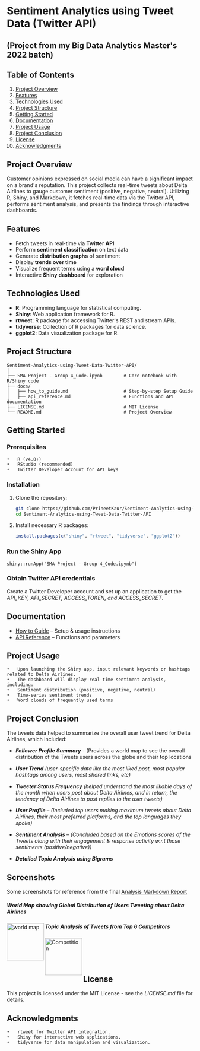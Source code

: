 # Sentiment Analytics using Tweet Data (Twitter API)

## (Project from my Big Data Analytics Master's 2022 batch)

## Table of Contents
1. [Project Overview](#Project-Overview)
2. [Features](#Features)
3. [Technologies Used](#Technologies-Used)
4. [Project Structure](#Project-Structure)
5. [Getting Started](#Getting-Started)
6. [Documentation](#Documentation)
7. [Project Usage](#Project-Usage)
8. [Project Conclusion](#Project-Conclusion)
9. [License](#License)
10. [Acknowledgments](#Acknowledgments)


## Project Overview
Customer opinions expressed on social media can have a significant impact on a brand's reputation.
This project collects real-time tweets about Delta Airlines to gauge customer sentiment (positive, negative, neutral). Utilizing R, Shiny, and Markdown, it fetches real-time data via the Twitter API, performs sentiment analysis, and presents the findings through interactive dashboards.

## Features
- Fetch tweets in real-time via **Twitter API**
- Perform **sentiment classification** on text data
- Generate **distribution graphs** of sentiment
- Display **trends over time**
- Visualize frequent terms using a **word cloud**
- Interactive **Shiny dashboard** for exploration

## Technologies Used
- **R**: Programming language for statistical computing.
- **Shiny**: Web application framework for R.
- **rtweet**: R package for accessing Twitter's REST and stream APIs.
- **tidyverse**: Collection of R packages for data science.
- **ggplot2**: Data visualization package for R.

## Project Structure

	Sentiment-Analytics-using-Tweet-Data-Twitter-API/
	│
	├── SMA Project - Group 4_Code.ipynb   		# Core notebook with R/Shiny code
	├── docs/
	│   ├── how_to_guide.md                		# Step-by-step Setup Guide
	│   ├── api_reference.md               		# Functions and API documentation
	├── LICENSE.md                        		# MIT License
	└── README.md                         		# Project Overview

## Getting Started 

### Prerequisites
	•	R (v4.0+)
	•	RStudio (recommended)
	•	Twitter Developer Account for API keys

### Installation
1. Clone the repository:
  	```bash
  	git clone https://github.com/PrineetKaur/Sentiment-Analytics-using-Tweet-Data-Twitter-API.git
   	cd Sentiment-Analytics-using-Tweet-Data-Twitter-API

2.	Install necessary R packages: 
   	```R
  	install.packages(c("shiny", "rtweet", "tidyverse", "ggplot2"))

### Run the Shiny App
	
	shiny::runApp("SMA Project - Group 4_Code.ipynb")

### Obtain Twitter API credentials
Create a Twitter Developer account and set up an application to get the *API_KEY, API_SECRET, ACCESS_TOKEN, and ACCESS_SECRET*.

## Documentation
- [How to Guide](Docs/how-to-guide.md) – Setup & usage instructions
- [API Reference](Docs/api-reference.md) – Functions and parameters

## Project Usage
	•	Upon launching the Shiny app, input relevant keywords or hashtags related to Delta Airlines.
	•	The dashboard will display real-time sentiment analysis, including:
	•	Sentiment distribution (positive, negative, neutral)
	•	Time-series sentiment trends
	•	Word clouds of frequently used terms

## Project Conclusion
The tweets data helped to summarize the overall user tweet trend for Delta Airlines, which included:

- ***Follower Profile Summary*** - (Provides a world map to see the overall distribution of the Tweets users across the globe and their top locations
  
 - ***User Trend*** *(user-specific data like the most liked post, most popular hashtags among users, most shared links, etc)*

- ***Tweeter Status Frequency*** *(helped understand the most likable days of the month when users post about Delta Airlines, and in return, the tendency of Delta Airlines to post replies to the user tweets)*

- ***User Profile*** – *(Included top users making maximum tweets about Delta Airlines, their most preferred platforms, and the top languages they spoke)*

- ***Sentiment Analysis*** – *(Concluded based on the Emotions scores of the Tweets along with their engagement & response activity w.r.t those sentiments (positive/negative))*

- ***Detailed Topic Analysis using Bigrams***

## Screenshots
Some screenshots for reference from the final [Analysis Markdown Report](https://rpubs.com/delta_twitter/721486)

##### World Map showing Global Distribution of Users Tweeting about Delta Airlines
<img align="left" alt="world map" width="100px" src="https://i.ibb.co/jP7gcCZM/Screenshot-2025-10-03-at-11-28-23.png" />

##### Topic Analysis of Tweets from Top 6 Competitors
<img align="left" alt="Competition" width="100px" src="https://i.ibb.co/Mx702Mmb/Screenshot-2025-10-03-at-11-27-01.png" />


<br />
<br />
<br />
<br />


## License

This project is licensed under the MIT License - see the *LICENSE.md* file for details.

## Acknowledgments
	•	rtweet for Twitter API integration.
	•	Shiny for interactive web applications.
	•	tidyverse for data manipulation and visualization.

